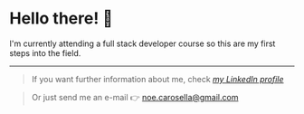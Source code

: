 # Hello there! 👋

I'm currently attending a full stack developer course so this are my first steps into the field.

___________________________________________________________________________________________________________________

> If you want further information about me, check *[my LinkedIn profile](https://www.linkedin.com/in/noeliabcarosella/)*

> Or just send me an e-mail 👉 <noe.carosella@gmail.com> 
